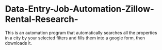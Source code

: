 # Data-Entry-Job-Automation-Zillow-Rental-Research-
This is an automation program that automatically searches all the properties in a city by your selected filters and fills them into a google form, then downloads it.
